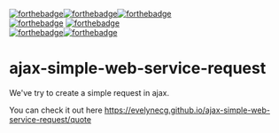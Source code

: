 [![forthebadge](https://forthebadge.com/images/badges/uses-html.svg)](https://forthebadge.com)[![forthebadge](https://forthebadge.com/images/badges/uses-css.svg)](https://forthebadge.com)[![forthebadge](https://forthebadge.com/images/badges/uses-js.svg)](https://forthebadge.com)<br>
[![forthebadge](https://forthebadge.com/images/badges/check-it-out.svg)](https://forthebadge.com)
[![forthebadge](https://forthebadge.com/images/badges/it-works-why.svg)](https://forthebadge.com)<br>
[![forthebadge](https://forthebadge.com/images/badges/powered-by-coffee.svg)](https://forthebadge.com)[![forthebadge](https://forthebadge.com/images/badges/powered-by-black-magic.svg)](https://forthebadge.com)<br>

# ajax-simple-web-service-request

We've try to create a simple request in ajax.

You can check it out here https://evelynecg.github.io/ajax-simple-web-service-request/quote

